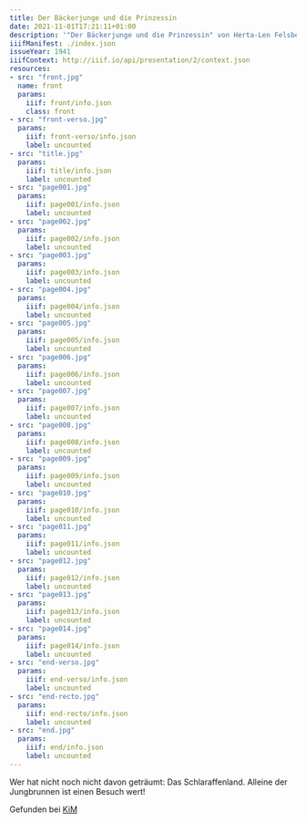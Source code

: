 ```yaml
---
title: Der Bäckerjunge und die Prinzessin
date: 2021-11-01T17:21:11+01:00
description: '"Der Bäckerjunge und die Prinzessin" von Herta-Len Felsberg, erschienen 1941 bei Staneck, Berlin. <a class="worldcat" href="http://www.worldcat.org/oclc/72478130">&nbsp;</a>'
iiifManifest: ./index.json
issueYear: 1941
iiifContext: http://iiif.io/api/presentation/2/context.json
resources:
- src: "front.jpg"
  name: front
  params:
    iiif: front/info.json
    class: front
- src: "front-verso.jpg"
  params:
    iiif: front-verso/info.json
    label: uncounted
- src: "title.jpg"
  params:
    iiif: title/info.json
    label: uncounted
- src: "page001.jpg"
  params:
    iiif: page001/info.json
    label: uncounted
- src: "page002.jpg"
  params:
    iiif: page002/info.json
    label: uncounted
- src: "page003.jpg"
  params:
    iiif: page003/info.json
    label: uncounted
- src: "page004.jpg"
  params:
    iiif: page004/info.json
    label: uncounted
- src: "page005.jpg"
  params:
    iiif: page005/info.json
    label: uncounted
- src: "page006.jpg"
  params:
    iiif: page006/info.json
    label: uncounted
- src: "page007.jpg"
  params:
    iiif: page007/info.json
    label: uncounted
- src: "page008.jpg"
  params:
    iiif: page008/info.json
    label: uncounted
- src: "page009.jpg"
  params:
    iiif: page009/info.json
    label: uncounted
- src: "page010.jpg"
  params:
    iiif: page010/info.json
    label: uncounted
- src: "page011.jpg"
  params:
    iiif: page011/info.json
    label: uncounted
- src: "page012.jpg"
  params:
    iiif: page012/info.json
    label: uncounted
- src: "page013.jpg"
  params:
    iiif: page013/info.json
    label: uncounted
- src: "page014.jpg"
  params:
    iiif: page014/info.json
    label: uncounted
- src: "end-verso.jpg"
  params:
    iiif: end-verso/info.json
    label: uncounted
- src: "end-recto.jpg"
  params:
    iiif: end-recto/info.json
    label: uncounted
- src: "end.jpg"
  params:
    iiif: end/info.json
    label: uncounted
---
```

Wer hat nicht noch nicht davon geträumt: Das Schlaraffenland.<!--more-->
Alleine der Jungbrunnen ist einen Besuch wert!

<div class="source">Gefunden bei <a href="https://www.neue-arbeit-brockensammlung.de/geschaefte/zweigstelle-kim/">KiM</a></div>
